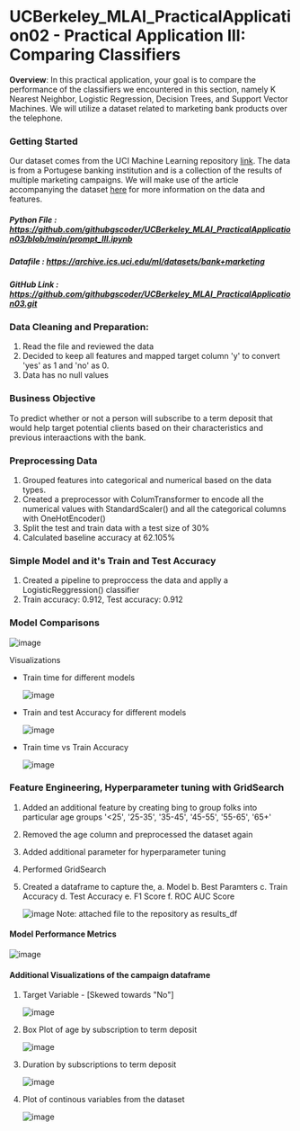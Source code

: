 # UCBerkeley_MLAI_PracticalApplication02 - Practical Application III: Comparing Classifiers

**Overview**: In this practical application, your goal is to compare the performance of the classifiers we encountered in this section, namely K Nearest Neighbor, Logistic Regression, Decision Trees, and Support Vector Machines.  We will utilize a dataset related to marketing bank products over the telephone.  

### Getting Started

Our dataset comes from the UCI Machine Learning repository [link](https://archive.ics.uci.edu/ml/datasets/bank+marketing).  The data is from a Portugese banking institution and is a collection of the results of multiple marketing campaigns.  We will make use of the article accompanying the dataset [here](CRISP-DM-BANK.pdf) for more information on the data and features.

##### Python File  : https://github.com/githubgscoder/UCBerkeley_MLAI_PracticalApplication03/blob/main/prompt_III.ipynb
##### Datafile     : https://archive.ics.uci.edu/ml/datasets/bank+marketing
##### GitHub Link  : https://github.com/githubgscoder/UCBerkeley_MLAI_PracticalApplication03.git

### Data Cleaning and Preparation:
1. Read the file and reviewed the data
2. Decided to keep all features and mapped target column 'y' to convert 'yes' as 1 and 'no' as 0.
3. Data has no null values

### Business Objective
To predict whether or not a person will subscribe to a term deposit that would help target potential clients based on their characteristics and previous interaactions with the bank.

### Preprocessing Data
1. Grouped features into categorical and numerical based on the data types.
2. Created a preprocessor with ColumTransformer to encode all the numerical values with StandardScaler() and all the categorical columns with OneHotEncoder()
3. Split the test and train data with a test size of 30%
4. Calculated baseline accuracy at 62.105%

### Simple Model and it's Train and Test Accuracy
1. Created a pipeline to preproccess the data and applly a LogisticReggression() classifier
2. Train accuracy: 0.912, Test accuracy: 0.912

### Model Comparisons
![image](https://github.com/user-attachments/assets/99f3f0fa-a195-4c86-8255-9e9db8ba30ed)

Visualizations
  - Train time for different models
    
    ![image](https://github.com/user-attachments/assets/26454301-6152-4638-a2a3-1233bcabaaec)

  - Train and test Accuracy for different models

    ![image](https://github.com/user-attachments/assets/7d0d93b9-a948-47f8-b6af-bc103ccee145)

  - Train time vs Train Accuracy

    ![image](https://github.com/user-attachments/assets/f3b9c9ed-edc0-4db8-8471-c3c46ab4affa)

### Feature Engineering, Hyperparameter tuning with GridSearch
1. Added an additional feature by creating bing to group folks into particular age groups '<25', '25-35', '35-45', '45-55', '55-65', '65+'
2. Removed the age column and preprocessed the dataset again
3. Added additional parameter for hyperparameter tuning
4. Performed GridSearch
5. Created a dataframe to capture the,
   a. Model
   b. Best Paramters
   c. Train Accuracy
   d. Test Accuracy
   e. F1 Score
   f. ROC AUC Score
   
   ![image](https://github.com/user-attachments/assets/5e4c7d9d-f5b6-468d-9095-9de5f71272da)
   Note: attached file to the repository as results_df

#### Model Performance Metrics
  ![image](https://github.com/user-attachments/assets/3cd5ead2-e7bd-4fd7-8b73-e16bb247eac6)


     




#### Additional Visualizations of the campaign dataframe
1. Target Variable - [Skewed towards "No"]

   ![image](https://github.com/user-attachments/assets/c1f5c0a7-1f9b-46d1-ad06-7b19c3541fdc)

2. Box Plot of age by subscription to term deposit

   ![image](https://github.com/user-attachments/assets/cfeb09f4-9a7b-44e6-8c40-cf1e214d65cf)

3. Duration by subscriptions to term deposit

   ![image](https://github.com/user-attachments/assets/3403b1ef-e4c4-4f40-b135-9c516f499fee)

4. Plot of continous variables from the dataset

   ![image](https://github.com/user-attachments/assets/25468076-8b8d-4e5b-9f02-8228bea30f00)



